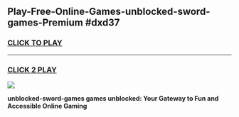 
## Play-Free-Online-Games-unblocked-sword-games-Premium #dxd37
<h3>
<a href="https://premium.freeplayer.one?title=unblocked-sword-games&ref=8M">CLICK TO PLAY</a></h3>
<hr>

<h3>
<a href="https://premium.freeplayer.one?title=unblocked-sword-games&ref=8M">CLICK 2 PLAY</a>
  
</h3>

<a href="https://premium.freeplayer.one?title=unblocked-sword-games&ref=8M"><img src="https://clearcache.store/games.png"></a>


**unblocked-sword-games games unblocked: Your Gateway to Fun and Accessible Online Gaming**
